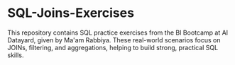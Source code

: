 # SQL-Joins-Exercises
This repository contains SQL practice exercises from the BI Bootcamp at AI Datayard, given by Ma'am Rabbiya. These real-world scenarios focus on JOINs, filtering, and aggregations, helping to build strong, practical SQL skills.
